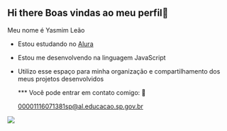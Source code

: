 ## Hi there Boas vindas ao meu perfil💙

Meu nome é Yasmim Leão

- Estou estudando no [Alura]( https://www.alura.com.br)
- Estou me desenvolvendo na linguagem JavaScript
- Utilizo esse espaço para minha organização e compartilhamento dos meus projetos desenvolvidos

  *** Você pode entrar em contato comigo: 📧

  00001116071381sp@al.educacao.sp.gov.br

![](https://media1.tenor.com/m/WUi3NlEdJbsAAAAC/monsters-inc-heyy.gif)
  
